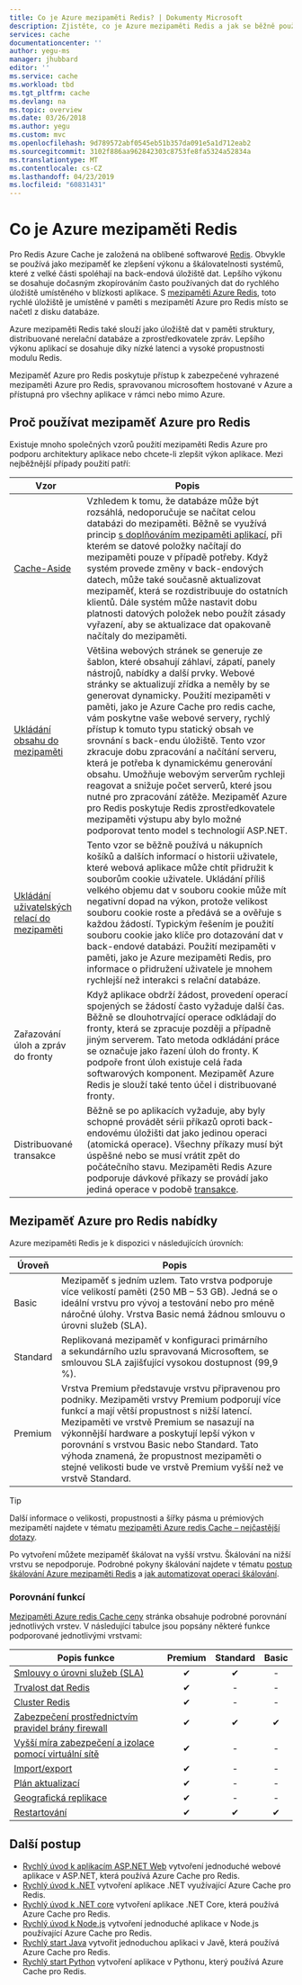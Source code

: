 ```yaml
---
title: Co je Azure mezipaměti Redis? | Dokumenty Microsoft
description: Zjistěte, co je Azure mezipaměti Redis a jak se běžně používá.
services: cache
documentationcenter: ''
author: yegu-ms
manager: jhubbard
editor: ''
ms.service: cache
ms.workload: tbd
ms.tgt_pltfrm: cache
ms.devlang: na
ms.topic: overview
ms.date: 03/26/2018
ms.author: yegu
ms.custom: mvc
ms.openlocfilehash: 9d789572abf0545eb51b357da091e5a1d712eab2
ms.sourcegitcommit: 3102f886aa962842303c8753fe8fa5324a52834a
ms.translationtype: MT
ms.contentlocale: cs-CZ
ms.lasthandoff: 04/23/2019
ms.locfileid: "60831431"
---
```

# <a name="what-is-azure-cache-for-redis"></a>Co je Azure mezipaměti Redis

Pro Redis Azure Cache je založená na oblíbené softwarové [Redis](https://redis.io/). Obvykle se používá jako mezipaměť ke zlepšení výkonu a škálovatelnosti systémů, které z velké části spoléhají na back-endová úložiště dat. Lepšího výkonu se dosahuje dočasným zkopírováním často používaných dat do rychlého úložiště umístěného v blízkosti aplikace. S [mezipaměti Azure Redis](https://redis.io/), toto rychlé úložiště je umístěné v paměti s mezipamětí Azure pro Redis místo se načetl z disku databáze.

Azure mezipaměti Redis také slouží jako úložiště dat v paměti struktury, distribuované nerelační databáze a zprostředkovatele zpráv. Lepšího výkonu aplikací se dosahuje díky nízké latenci a vysoké propustnosti modulu Redis.

Mezipaměť Azure pro Redis poskytuje přístup k zabezpečené vyhrazené mezipaměti Azure pro Redis, spravovanou microsoftem hostované v Azure a přístupná pro všechny aplikace v rámci nebo mimo Azure.

## <a name="why-use-azure-cache-for-redis"></a>Proč používat mezipaměť Azure pro Redis

Existuje mnoho společných vzorů použití mezipaměti Redis Azure pro podporu architektury aplikace nebo chcete-li zlepšit výkon aplikace. Mezi nejběžnější případy použití patří:

| Vzor      | Popis                                        |
| ------------ | -------------------------------------------------- |
| [Cache-Aside](cache-web-app-cache-aside-leaderboard.md) | Vzhledem k tomu, že databáze může být rozsáhlá, nedoporučuje se načítat celou databázi do mezipaměti. Běžně se využívá princip [s doplňováním mezipaměti aplikací](https://docs.microsoft.com/azure/architecture/patterns/cache-aside), při kterém se datové položky načítají do mezipaměti pouze v případě potřeby. Když systém provede změny v back-endových datech, může také současně aktualizovat mezipaměť, která se rozdistribuuje do ostatních klientů. Dále systém může nastavit dobu platnosti datových položek nebo použít zásady vyřazení, aby se aktualizace dat opakovaně načítaly do mezipaměti.|
| [Ukládání obsahu do mezipaměti](cache-aspnet-output-cache-provider.md) | Většina webových stránek se generuje ze šablon, které obsahují záhlaví, zápatí, panely nástrojů, nabídky a další prvky. Webové stránky se aktualizují zřídka a neměly by se generovat dynamicky. Použití mezipaměti v paměti, jako je Azure Cache pro redis cache, vám poskytne vaše webové servery, rychlý přístup k tomuto typu statický obsah ve srovnání s back-endu úložiště. Tento vzor zkracuje dobu zpracování a načítání serveru, která je potřeba k dynamickému generování obsahu. Umožňuje webovým serverům rychleji reagovat a snižuje počet serverů, které jsou nutné pro zpracování zátěže. Mezipaměť Azure pro Redis poskytuje Redis zprostředkovatele mezipaměti výstupu aby bylo možné podporovat tento model s technologií ASP.NET.|
| [Ukládání uživatelských relací do mezipaměti](cache-aspnet-session-state-provider.md) | Tento vzor se běžně používá u nákupních košíků a dalších informací o historii uživatele, které webová aplikace může chtít přidružit k souborům cookie uživatele. Ukládání příliš velkého objemu dat v souboru cookie může mít negativní dopad na výkon, protože velikost souboru cookie roste a předává se a ověřuje s každou žádostí. Typickým řešením je použití souboru cookie jako klíče pro dotazování dat v back-endové databázi. Použití mezipaměti v paměti, jako je Azure mezipaměti Redis, pro informace o přidružení uživatele je mnohem rychlejší než interakci s relační databáze. |
| Zařazování úloh a zpráv do fronty | Když aplikace obdrží žádost, provedení operací spojených se žádostí často vyžaduje další čas. Běžně se dlouhotrvající operace odkládají do fronty, která se zpracuje později a případně jiným serverem. Tato metoda odkládání práce se označuje jako řazení úloh do fronty. K podpoře front úloh existuje celá řada softwarových komponent. Mezipaměť Azure Redis je slouží také tento účel i distribuované fronty.|
| Distribuované transakce | Běžně se po aplikacích vyžaduje, aby byly schopné provádět sérii příkazů oproti back-endovému úložišti dat jako jedinou operaci (atomická operace). Všechny příkazy musí být úspěšné nebo se musí vrátit zpět do počátečního stavu. Mezipaměti Redis Azure podporuje dávkové příkazy se provádí jako jediná operace v podobě [transakce](https://redis.io/topics/transactions). |

## <a name="azure-cache-for-redis-offerings"></a>Mezipaměť Azure pro Redis nabídky

Azure mezipaměti Redis je k dispozici v následujících úrovních:

| Úroveň | Popis |
|---|---|
Basic | Mezipaměť s jedním uzlem. Tato vrstva podporuje více velikostí paměti (250 MB – 53 GB). Jedná se o ideální vrstvu pro vývoj a testování nebo pro méně náročné úlohy. Vrstva Basic nemá žádnou smlouvu o úrovni služeb (SLA). |
| Standard | Replikovaná mezipaměť v konfiguraci primárního a sekundárního uzlu spravovaná Microsoftem, se smlouvou SLA zajišťující vysokou dostupnost (99,9 %). |
| Premium | Vrstva Premium představuje vrstvu připravenou pro podniky. Mezipaměti vrstvy Premium podporují více funkcí a mají větší propustnost s nižší latencí. Mezipaměti ve vrstvě Premium se nasazují na výkonnější hardware a poskytují lepší výkon v porovnání s vrstvou Basic nebo Standard. Tato výhoda znamená, že propustnost mezipaměti o stejné velikosti bude ve vrstvě Premium vyšší než ve vrstvě Standard. |

> [!TIP]
> Další informace o velikosti, propustnosti a šířky pásma u prémiových mezipamětí najdete v tématu [mezipaměti Azure redis Cache – nejčastější dotazy](cache-faq.md#what-azure-cache-for-redis-offering-and-size-should-i-use).
>

Po vytvoření můžete mezipaměť škálovat na vyšší vrstvu. Škálování na nižší vrstvu se nepodporuje. Podrobné pokyny škálování najdete v tématu [postup škálování Azure mezipaměti Redis](cache-how-to-scale.md) a [jak automatizovat operaci škálování](cache-how-to-scale.md#how-to-automate-a-scaling-operation).

### <a name="feature-comparison"></a>Porovnání funkcí

[Mezipaměti Azure redis Cache ceny](https://azure.microsoft.com/pricing/details/cache/) stránka obsahuje podrobné porovnání jednotlivých vrstev. V následující tabulce jsou popsány některé funkce podporované jednotlivými vrstvami:

| Popis funkce | Premium | Standard | Basic |
| ------------------- | :-----: | :------: | :---: |
| [Smlouvy o úrovni služeb (SLA)](https://azure.microsoft.com/support/legal/sla/cache/v1_0/) |✔|✔|-|
| [Trvalost dat Redis](cache-how-to-premium-persistence.md) |✔|-|-|
| [Cluster Redis](cache-how-to-premium-clustering.md) |✔|-|-|
| [Zabezpečení prostřednictvím pravidel brány firewall](cache-configure.md#firewall) |✔|✔|✔|
| [Vyšší míra zabezpečení a izolace pomocí virtuální sítě](cache-how-to-premium-vnet.md) |✔|-|-|
| [Import/export](cache-how-to-import-export-data.md) |✔|-|-|
| [Plán aktualizací](cache-administration.md#schedule-updates) |✔|-|-|
| [Geografická replikace](cache-how-to-geo-replication.md) |✔|-|-|
| [Restartování](cache-administration.md#reboot) |✔|✔|✔|

## <a name="next-steps"></a>Další postup

* [Rychlý úvod k aplikacím ASP.NET Web](cache-web-app-howto.md) vytvoření jednoduché webové aplikace v ASP.NET, která používá Azure Cache pro Redis.
* [Rychlý úvod k .NET](cache-dotnet-how-to-use-azure-redis-cache.md) vytvoření aplikace .NET využívající Azure Cache pro Redis.
* [Rychlý úvod k .NET core](cache-dotnet-core-quickstart.md) vytvoření aplikace .NET Core, která používá Azure Cache pro Redis.
* [Rychlý úvod k Node.js](cache-nodejs-get-started.md) vytvoření jednoduché aplikace v Node.js používající Azure Cache pro Redis.
* [Rychlý start Java](cache-java-get-started.md) vytvořit jednoduchou aplikaci v Javě, která používá Azure Cache pro Redis.
* [Rychlý start Python](cache-python-get-started.md) vytvoření aplikace v Pythonu, který používá Azure Cache pro Redis.
